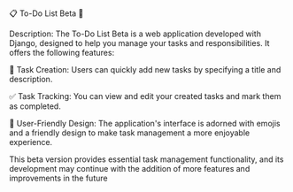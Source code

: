 📋 To-Do List Beta 🚀

Description:
The To-Do List Beta is a web application developed with Django, designed to help you manage your tasks and responsibilities. It offers the following features:

📝 Task Creation: Users can quickly add new tasks by specifying a title and description.

✅ Task Tracking: You can view and edit your created tasks and mark them as completed.

🎨 User-Friendly Design: The application's interface is adorned with emojis and a friendly design to make task management a more enjoyable experience.

This beta version provides essential task management functionality, and its development may continue with the addition of more features and improvements in the future
